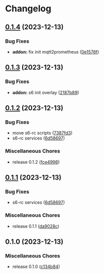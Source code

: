 # Changelog


## [0.1.4](https://github.com/christian-vdz/hassio-mqtt2prometheus-addon/compare/v0.1.3...v0.1.4) (2023-12-13)


### Bug Fixes

* **addon:** fix init mqtt2prometheus ([0e1576f](https://github.com/christian-vdz/hassio-mqtt2prometheus-addon/commit/0e1576fa59ffd9083ac8352283d2b3a23a5dc2f6))

## [0.1.3](https://github.com/christian-vdz/hassio-mqtt2prometheus-addon/compare/v0.1.2...v0.1.3) (2023-12-13)


### Bug Fixes

* **addon:** s6 init overlay ([2187b89](https://github.com/christian-vdz/hassio-mqtt2prometheus-addon/commit/2187b89df7d12c627523243a74ad0147210c95a0))

## [0.1.2](https://github.com/christian-vdz/hassio-mqtt2prometheus-addon/compare/v0.1.1...v0.1.2) (2023-12-13)


### Bug Fixes

* move s6-rc scripts ([7387fd3](https://github.com/christian-vdz/hassio-mqtt2prometheus-addon/commit/7387fd36ed2d2e99e3f516ca36362ac206f278fe))
* s6-rc services ([6d58697](https://github.com/christian-vdz/hassio-mqtt2prometheus-addon/commit/6d586972f59e735146504606aedef47f04412d5c))


### Miscellaneous Chores

* release 0.1.2 ([fce4996](https://github.com/christian-vdz/hassio-mqtt2prometheus-addon/commit/fce49965c95a70508c0b15c8d42af369c2e18115))

## [0.1.1](https://github.com/christian-vdz/hassio-mqtt2prometheus-addon/compare/v0.1.0...v0.1.1) (2023-12-13)


### Bug Fixes

* s6-rc services ([6d58697](https://github.com/christian-vdz/hassio-mqtt2prometheus-addon/commit/6d586972f59e735146504606aedef47f04412d5c))


### Miscellaneous Chores

* release 0.1.1 ([da9028c](https://github.com/christian-vdz/hassio-mqtt2prometheus-addon/commit/da9028c6f936727b59fd89a6105cbb9280acd583))

## 0.1.0 (2023-12-13)


### Miscellaneous Chores

* release 0.1.0 ([c134b84](https://github.com/christian-vdz/hassio-mqtt2prometheus-addon/commit/c134b840f9b02d846d9660c02c85a21ed7df81e5))
